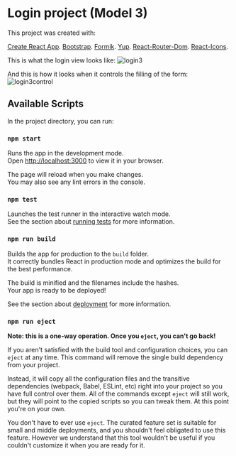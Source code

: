 # Login project (Model 3)

This project was created with: 

[Create React App](https://github.com/facebook/create-react-app).
[Bootstrap](https://github.com/twbs).
[Formik](https://github.com/jaredpalmer/formik).
[Yup](https://github.com/jquense/yup).
[React-Router-Dom](https://github.com/remix-run/react-router).
[React-Icons](https://github.com/react-icons/react-icons).

This is what the login view looks like:
![login3](https://user-images.githubusercontent.com/121043838/220355082-e96633f6-58f6-408f-984c-63007becd289.png)

And this is how it looks when it controls the filling of the form:
![login3control](https://user-images.githubusercontent.com/121043838/220355304-01de0f0d-8ef7-4103-a365-2212fc522d11.png)

## Available Scripts

In the project directory, you can run:

### `npm start`

Runs the app in the development mode.\
Open [http://localhost:3000](http://localhost:3000) to view it in your browser.

The page will reload when you make changes.\
You may also see any lint errors in the console.

### `npm test`

Launches the test runner in the interactive watch mode.\
See the section about [running tests](https://facebook.github.io/create-react-app/docs/running-tests) for more information.

### `npm run build`

Builds the app for production to the `build` folder.\
It correctly bundles React in production mode and optimizes the build for the best performance.

The build is minified and the filenames include the hashes.\
Your app is ready to be deployed!

See the section about [deployment](https://facebook.github.io/create-react-app/docs/deployment) for more information.

### `npm run eject`

**Note: this is a one-way operation. Once you `eject`, you can't go back!**

If you aren't satisfied with the build tool and configuration choices, you can `eject` at any time. This command will remove the single build dependency from your project.

Instead, it will copy all the configuration files and the transitive dependencies (webpack, Babel, ESLint, etc) right into your project so you have full control over them. All of the commands except `eject` will still work, but they will point to the copied scripts so you can tweak them. At this point you're on your own.

You don't have to ever use `eject`. The curated feature set is suitable for small and middle deployments, and you shouldn't feel obligated to use this feature. However we understand that this tool wouldn't be useful if you couldn't customize it when you are ready for it.
